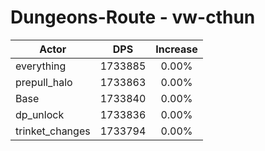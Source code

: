 # Dungeons-Route - vw-cthun
| Actor | DPS | Increase |
|---|:---:|:---:|
|everything|1733885|0.00%|
|prepull_halo|1733863|0.00%|
|Base|1733840|0.00%|
|dp_unlock|1733836|0.00%|
|trinket_changes|1733794|0.00%|
